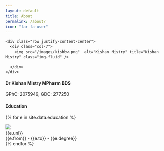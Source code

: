 ```yaml
---
layout: default
title: About
permalink: /about/
icon: "far fa-user"
---
```



<article>
<div class="row align-items-center">

  <div class="col-md-5 text-center animated fadeIn">

    <div class="row justify-content-center">
      <div class="col-7">
        <img src="/images/kishbw.png"  alt="Kishan Mistry" title="Kishan Mistry" class="img-fluid" />

      </div>
    </div>
  </div>
  <div class="col-md-7 pt-4">

  <h4> Dr Kishan Mistry MPharm BDS
  </h4>
<p class="font-weight-light small text-muted">GPhC: 2075949,
GDC: 277250</p>
  <h4>Education</h4>

  {% for e in site.data.education %}
<div class="row">
  <div class="col-md-12 ">
  <div class="card mb-3">
    <div class="card-body">
      <div class="row align-items-center">
        <div class="col-sm-2 col-4">
            <a target="blank1" href="{{e.url}}">
              <img src="{{e.image}}" class="img-fluid">
            </a>
        </div>
        <div class="col-sm-10 col-8">
          <div class="card-title h6">
            {{e.uni}}
          </div>
          <div class="card-text">
            <span class="text-muted">{{e.from}} - {{e.to}}</span> - {{e.degree}}
          </div>
        </div>
      </div>
    </div>
  </div>
  </div>
</div>
  {% endfor %}


  <!--<h4>Interests</h4>-->

  </div>

</div>
</article>
